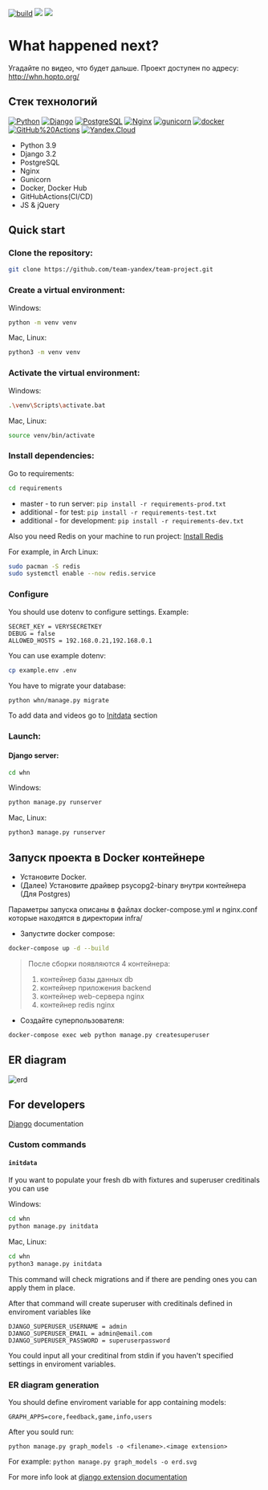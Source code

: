 [![build](https://github.com/team-yandex/team-project/actions/workflows/build.yml/badge.svg)](https://github.com/team-yandex/team-project/actions/workflows/build.yml)
![](https://img.shields.io/badge/django-3.2.18-green)
![](https://img.shields.io/badge/python-3.9-brightgreen)
# What happened next?

Угадайте по видео, что будет дальше.
Проект доступен по адресу: http://whn.hopto.org/  

## Стек технологий

[![Python](https://img.shields.io/badge/-Python-464646?style=flat-square&logo=Python)](https://www.python.org/)
[![Django](https://img.shields.io/badge/-Django-464646?style=flat-square&logo=Django)](https://www.djangoproject.com/)
[![PostgreSQL](https://img.shields.io/badge/-PostgreSQL-464646?style=flat-square&logo=PostgreSQL)](https://www.postgresql.org/)
[![Nginx](https://img.shields.io/badge/-NGINX-464646?style=flat-square&logo=NGINX)](https://nginx.org/ru/)
[![gunicorn](https://img.shields.io/badge/-gunicorn-464646?style=flat-square&logo=gunicorn)](https://gunicorn.org/)
[![docker](https://img.shields.io/badge/-Docker-464646?style=flat-square&logo=docker)](https://www.docker.com/)
[![GitHub%20Actions](https://img.shields.io/badge/-GitHub%20Actions-464646?style=flat-square&logo=GitHub%20actions)](https://github.com/features/actions)
[![Yandex.Cloud](https://img.shields.io/badge/-Yandex.Cloud-464646?style=flat-square&logo=Yandex.Cloud)](https://cloud.yandex.ru/)

- Python 3.9
- Django 3.2
- PostgreSQL
- Nginx
- Gunicorn
- Docker, Docker Hub
- GitHubActions(CI/CD)
- JS & jQuery

## Quick start

### Clone the repository:
```bash
git clone https://github.com/team-yandex/team-project.git
```

### Create a virtual environment:

Windows:
```bash
python -m venv venv
```
Mac, Linux:
```bash
python3 -m venv venv
```

### Activate the virtual environment:

Windows:
```bash
.\venv\Scripts\activate.bat
```
Mac, Linux:
```bash
source venv/bin/activate
```

### Install dependencies:
Go to requirements: 
```bash
cd requirements
```
- master - to run server: ```pip install -r requirements-prod.txt```
- additional - for test: ```pip install -r requirements-test.txt```
- additional - for development: ```pip install -r requirements-dev.txt``` 

Also you need Redis on your machine to run project:
[Install Redis](https://redis.io/docs/getting-started/installation/)

For example, in Arch Linux:
```bash
sudo pacman -S redis
sudo systemctl enable --now redis.service
```

### Configure

You should use dotenv to configure settings. Example:
```
SECRET_KEY = VERYSECRETKEY
DEBUG = false
ALLOWED_HOSTS = 192.168.0.21,192.168.0.1
```

You can use example dotenv:

```bash
cp example.env .env
```

You have to migrate your database:
```bash
python whn/manage.py migrate
```

To add data and videos go to [Initdata](#initdata) section


### Launch:

#### Django server:
```bash
cd whn
```

Windows:
```bash
python manage.py runserver
```
Mac, Linux:
```bash
python3 manage.py runserver
```

## Запуск проекта в Docker контейнере

- Установите Docker.
- (Далее) Установите драйвер psycopg2-binary внутри контейнера (Для Postgres)

Параметры запуска описаны в файлах docker-compose.yml и nginx.conf которые находятся в директории infra/

- Запустите docker compose:

```bash
docker-compose up -d --build
```  

  > После сборки появляются 4 контейнера:
  >
  > 1. контейнер базы данных db
  > 2. контейнер приложения backend
  > 3. контейнер web-сервера nginx
  > 4. контейнер redis nginx

- Создайте суперпользователя:

```bash
docker-compose exec web python manage.py createsuperuser
```

## ER diagram

![erd](https://user-images.githubusercontent.com/88326901/233119504-d27abdde-dbeb-4ad8-a94d-32a1231b69ae.svg)

## For developers

[Django](https://docs.djangoproject.com/en/3.2/) documentation

### Custom commands

#### `initdata`

If you want to populate your fresh db with fixtures and superuser creditinals you can use

Windows:
```bash
cd whn
python manage.py initdata
```
Mac, Linux:
```bash
cd whn
python3 manage.py initdata
```

This command will check migrations and if there are pending ones you can apply them in place.

After that command will create superuser with creditinals defined in enviroment variables like

```
DJANGO_SUPERUSER_USERNAME = admin
DJANGO_SUPERUSER_EMAIL = admin@email.com
DJANGO_SUPERUSER_PASSWORD = superuserpassword
```

You could input all your creditinal from stdin if you haven't specified settings in enviroment variables. 

### ER diagram generation

You should define enviroment variable for app containing models:

```
GRAPH_APPS=core,feedback,game,info,users
```

After you sould run:

```
python manage.py graph_models -o <filename>.<image extension>
```

For example: `python manage.py graph_models -o erd.svg`

For more info look at [django extension documentation](https://django-extensions.readthedocs.io/en/latest/graph_models.html#graph-models)
